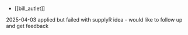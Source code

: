 - [[bill_autlet]]

2025-04-03
applied but failed with supplyR idea - would like to follow up and get feedback
